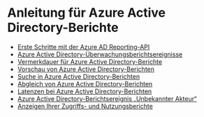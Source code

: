 <properties
   pageTitle="Anleitung für Azure Active Directory-Berichte | Microsoft Azure"
   description="Eine Anleitung mit sämtlichen Artikeln mit Bezug auf Azure Active Directory-Berichte"
   services="active-directory"
   documentationCenter=""
   authors="dhanyahk"
   manager="mbaldwin"
   editor=""/>

<tags
   ms.service="active-directory"
   ms.devlang="na"
   ms.topic="article"
   ms.tgt_pltfrm="na"
   ms.workload="identity"
   ms.date="09/16/2016"
   ms.author="dhanyahk"/>


# Anleitung für Azure Active Directory-Berichte

 - [Erste Schritte mit der Azure AD Reporting-API](active-directory-reporting-api-getting-started.md)
 - [Azure Active Directory-Überwachungsberichtsereignisse](active-directory-reporting-audit-events.md)
 - [Vermerkdauer für Azure Active Directory-Berichte](active-directory-reporting-retention.md)
 - [Vorschau von Azure Active Directory-Berichten](active-directory-reporting-previews.md)
 - [Suche in Azure Active Directory-Berichten](active-directory-reporting-search.md)
 - [Abgleich von Azure Active Directory-Berichten](active-directory-reporting-backfill.md)
 - [Latenzen bei Azure Active Directory-Berichten](active-directory-reporting-latencies.md)
 - [Azure Active Directory-Berichtsereignis „Unbekannter Akteur“](active-directory-reporting-unknown-actor.md)
 - [Anzeigen Ihrer Zugriffs- und Nutzungsberichte](active-directory-view-access-usage-reports.md)

<!---HONumber=AcomDC_0921_2016-->